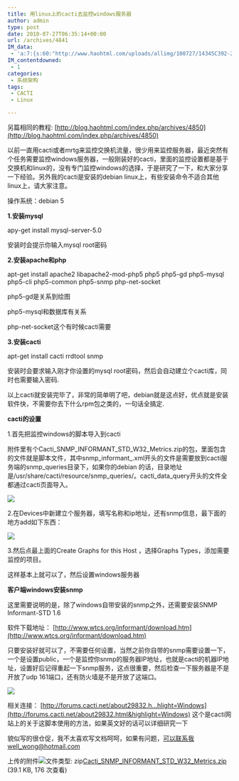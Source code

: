 ```yaml
---
title: 用linux上的cacti去监控windows服务器
author: admin
type: post
date: 2010-07-27T06:35:14+00:00
url: /archives/4841
IM_data:
 - 'a:7:{s:60:"http://www.haohtml.com/uploads/allimg/100727/14345C392-2.jpg";s:71:"http://blog.haohtml.com/wp-content/uploads/2011/03/3e9c_14345C392-2.jpg";s:59:"http://www.haohtml.com/uploads/allimg/100727/14345C5B-3.jpg";s:70:"http://blog.haohtml.com/wp-content/uploads/2011/03/dc27_14345C5B-3.jpg";s:61:"http://www.haohtml.com/uploads/allimg/100727/1434563026-4.gif";s:72:"http://blog.haohtml.com/wp-content/uploads/2011/03/d346_1434563026-4.gif";s:61:"http://www.haohtml.com/uploads/allimg/100727/1434561638-5.jpg";s:72:"http://blog.haohtml.com/wp-content/uploads/2011/03/4477_1434561638-5.jpg";s:61:"http://www.haohtml.com/uploads/allimg/100727/1434562453-6.jpg";s:72:"http://blog.haohtml.com/wp-content/uploads/2011/03/7f3e_1434562453-6.jpg";s:59:"http://www.haohtml.com/uploads/allimg/100727/14345B1N-7.jpg";s:70:"http://blog.haohtml.com/wp-content/uploads/2011/03/d647_14345B1N-7.jpg";s:60:"http://www.haohtml.com/uploads/allimg/100727/14345611S-8.jpg";s:71:"http://blog.haohtml.com/wp-content/uploads/2011/03/cbf1_14345611S-8.jpg";}'
IM_contentdowned:
 - 1
categories:
 - 系统架构
tags:
 - CACTI
 - Linux

---
```


另篇相同的教程: [http://blog.haohtml.com/index.php/archives/4850](http://blog.haohtml.com/index.php/archives/4850)

以前一直用cacti或者mrtg来监控交换机流量，很少用来监控服务器，最近突然有个任务需要监控windows服务器，一般刚装好的cacti，里面的监控设置都是基于交换机和linux的，没有专门监控windows的选择，于是研究了一下，和大家分享一下经验。另外我的cacti是安装的debian linux上，有些安装命令不适合其他linux上，请大家注意。


操作系统：debian 5

**1.安装mysql**

apy-get install mysql-server-5.0

安装时会提示你输入mysql root密码


**2.安装apache和php**

apt-get install apache2 libapache2-mod-php5 php5 php5-gd php5-mysql php5-cli php5-common php5-snmp php-net-socket


php5-gd是关系到绘图

php5-mysql和数据库有关系

php-net-socket这个有时候cacti需要

**3.安装cacti**

apt-get install cacti rrdtool snmp

安装时会要求输入刚才你设置的mysql root密码，然后会自动建立个cacti库，同时也需要输入密码.


以上cacti就安装完毕了，非常的简单明了吧，debian就是这点好，优点就是安装软件快，不需要你去下什么rpm包之类的，一句话全搞定.


**cacti的设置**

1.首先把监控windows的脚本导入到cacti

附件里有个Cacti_SNMP_INFORMANT_STD_W32_Metrics.zip的包，里面包含的文件就是脚本文件，其中snmp_informant_.xml开头的文件是需要放到cacti服务端的snmp_queries目录下，如果你的debian 的话，目录地址是/usr/share/cacti/resource/snmp_queries/。cacti_data_query开头的文件全都通过cacti页面导入。

[![](https://blogstatic.haohtml.com//uploads/2023/09/1434563418-0.jpg)](http://blog.haohtml.com/wp-content/uploads/2010/07/1434563418-0.jpg)

2.在Devices中新建立个服务器，填写名称和ip地址，还有snmp信息，最下面的地方add如下东西：

[![](https://blogstatic.haohtml.com//uploads/2023/09/1434563a8-1.jpg)](http://blog.haohtml.com/wp-content/uploads/2010/07/1434563a8-1.jpg)

3.然后点最上面的Create Graphs for this Host ，选择Graphs Types，添加需要监控的项目。



这样基本上就可以了，然后设置windows服务器


**客户端windows安装snmp**

这里需要说明的是，除了windows自带安装的snmp之外，还需要安装SNMP Informant-STD 1.6

软件下载地址： [http://www.wtcs.org/informant/download.htm](http://www.wtcs.org/informant/download.htm)

只要安装好就可以了，不需要任何设置，当然之前你自带的snmp需要设置一下，一个是设置public，一个是监控你snmp的服务器IP地址，也就是cacti的机器IP地址，设置好后记得重起一下snmp服务，这点很重要，然后检查一下服务器是不是开放了udp 161端口，还有防火墙是不是开放了这端口。


![](http://www.haohtml.com/uploads/allimg/100727/14345C5B-3.jpg)

相关连接： [http://forums.cacti.net/about29832.h…hlight=Windows](http://forums.cacti.net/about29832.html&highlight=Windows) 这个是cacti网站上的关于这脚本使用的方法，如果英文好的话可以详细研究一下

貌似写的很仓促，我不太喜欢写文档呵呵，如果有问题，可以联系我well_wong@hotmail.com


上传的附件![文件类型: zip](http://www.haohtml.com/uploads/allimg/100727/1434563026-4.gif)[Cacti_SNMP_INFORMANT_STD_W32_Metrics.zip](http://www.linuxsir.org/bbs/attachment.php?s=7a0a60f2cdfb7c41805e04432d418772&attachmentid=51147&d=1236752610) (39.1 KB, 176 次查看)
